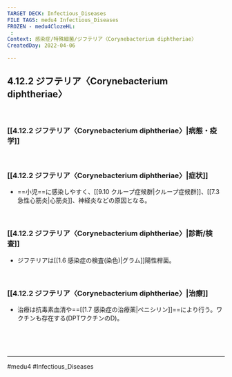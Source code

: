 ```yaml
---
TARGET DECK: Infectious_Diseases
FILE TAGS: medu4 Infectious_Diseases
FROZEN - medu4ClozeHL:
 : 
Context: 感染症/特殊細菌/ジフテリア〈Corynebacterium diphtheriae〉
CreatedDay: 2022-04-06

---
```


## 4.12.2 ジフテリア〈Corynebacterium diphtheriae〉

<br>

### [[4.12.2 ジフテリア〈Corynebacterium diphtheriae〉|病態・疫学]]




<br>

### [[4.12.2 ジフテリア〈Corynebacterium diphtheriae〉|症状]]
* ==小児==に感染しやすく、[[9.10 クループ症候群|クループ症候群]]、[[7.3 急性心筋炎|心筋炎]]、神経炎などの原因となる。
<!--ID: 1657714365805-->


<br>

### [[4.12.2 ジフテリア〈Corynebacterium diphtheriae〉|診断/検査]]
* ジフテリアは[[1.6 感染症の検査(染色)|グラム]]陽性桿菌。 

<br>

### [[4.12.2 ジフテリア〈Corynebacterium diphtheriae〉|治療]]
* 治療は抗毒素血清や==[[1.7 感染症の治療薬|ペニシリン]]==により行う。ワクチンも存在する(DPTワクチンのD)。
<!--ID: 1657714365818-->


<br><br><br>

---
#medu4 #Infectious_Diseases